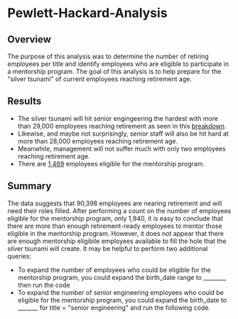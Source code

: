 # Pewlett-Hackard-Analysis
## Overview
The purpose of this analysis was to determine the number of retiring employees per title and identify employees who are eligible to participate in a mentorship program. The goal of this analysis is to help prepare for the "silver tsunami" of current employees reaching retirement age.

## Results
* The silver tsunami will hit senior engingeering the hardest with more than 29,000 employees reaching retirement as seen in this [breakdown](https://github.com/LaurenSonis/Pewlett-Hackard-Analysis/blob/main/2021-01-24%20(4).png).
* Likewise, and maybe not surprisingly, senior staff will also be hit hard at more than 28,000 employees reaching retirement age.
* Meanwhile, management will not suffer much with only two employees reaching retirement age.
* There are [1,469](https://github.com/LaurenSonis/Pewlett-Hackard-Analysis/blob/main/2021-01-24%20(6).png) employees eligible for the mentorship program.

## Summary
The data suggests that 90,398 employees are nearing retirement and will need their roles filled. After performing a count on the number of employees eligible for the mentorship program, only 1,940, it is easy to conclude that there are more than enough retirement-ready employees to mentor those eligible in the mentorship program. However, it does not appear that there are enough mentorship eligibile employees available to fill the hole that the silver tsunami will create. It may be helpful to perform two additional queries:
* To expand the number of employees who could be eligible for the mentorship program, you could expand the birth_date range to ________ then run the code
* To expand the number of senior engineering employees who could be eligible for the mentorship program, you could expand the birth_date to _______ for title = "senior engineering" and run the following code.


